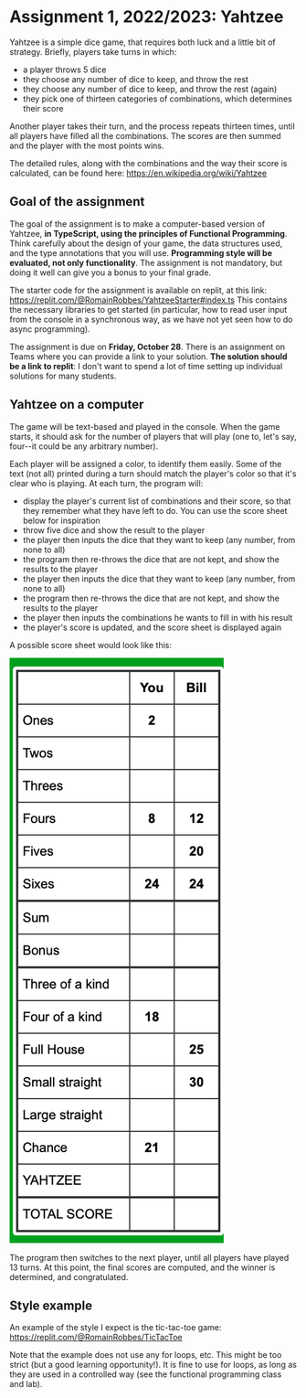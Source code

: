 # Assignment 1, 2022/2023: Yahtzee

Yahtzee is a simple dice game, that requires both luck and a little bit of strategy. Briefly, players take turns in which:

- a player throws 5 dice
- they choose any number of dice to keep, and throw the rest
- they choose any number of dice to keep, and throw the rest (again)
- they pick one of thirteen categories of combinations, which determines their score 

Another player takes their turn, and the process repeats thirteen times, until all players have filled all the combinations. The scores are then summed and the player with the most points wins.

The detailed rules, along with the combinations and the way their score is calculated, can be found here:
https://en.wikipedia.org/wiki/Yahtzee

## Goal of the assignment

The goal of the assignment is to make a computer-based version of Yahtzee, **in TypeScript, using the principles of Functional Programming**. Think carefully about the design of your game, the data structures used, and the type annotations that you will use.
**Programming style will be evaluated, not only functionality**. The assignment is not mandatory, but doing it well can give you a bonus to your final grade.

The starter code for the assignment is available on replit, at this link: https://replit.com/@RomainRobbes/YahtzeeStarter#index.ts 
This contains the necessary libraries to get started (in particular, how to read user input from the console in a synchronous way, as we have not yet seen how to do async programming).

The assignment is due on **Friday, October 28**. There is an assignment on Teams where you can provide a link to your solution. **The solution should be a link to replit**: I don't want to spend a lot of time setting up individual solutions for many students.

## Yahtzee on a computer

The game will be text-based and played in the console. When the game starts, it should ask for the number of players that will play (one to, let's say, four--it could be any arbitrary number).

Each player will be assigned a color, to identify them easily. Some of the text (not all) printed during a turn should match the player's color so that it's clear who is playing.
At each turn, the program will:

- display the player's current list of combinations and their score, so that they remember what they have left to do. You can use the score sheet below for inspiration
- throw five dice and show the result to the player
- the player then inputs the dice that they want to keep (any number, from none to all)
- the program then re-throws the dice that are not kept, and show the results to the player
- the player then inputs the dice that they want to keep (any number, from none to all)
- the program then re-throws the dice that are not kept, and show the results to the player
- the player then inputs the combinations he wants to fill in with his result
- the player's score is updated, and the score sheet is displayed again

A possible score sheet would look like this:


![score sheet example](Score%20sheet.png)

The program then switches to the next player, until all players have played 13 turns. At this point, the final scores are computed, and the winner is determined, and congratulated.

## Style example

An example of the style I expect is the tic-tac-toe game: 
https://replit.com/@RomainRobbes/TicTacToe

Note that the example does not use any for loops, etc. This might be too strict (but a good learning opportunity!). It is fine to use for loops, as long as they are used in a controlled way (see the functional programming class and lab). 
